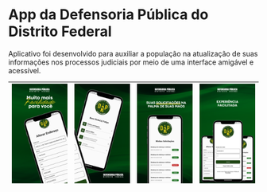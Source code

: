 # App da Defensoria Pública do Distrito Federal

 Aplicativo foi desenvolvido para auxiliar a população na atualização de suas informações nos processos judiciais por meio de uma interface amigável e acessível.

| ![Primeira Imagem](./assets/primeiro_resized.png) | ![Segunda Imagem](./assets/segundo.png) | ![Terceira Imagem](./assets/terceiro.png) | ![Quarta Imagem](./assets/quarto.png) |
|---|---|---|---|


